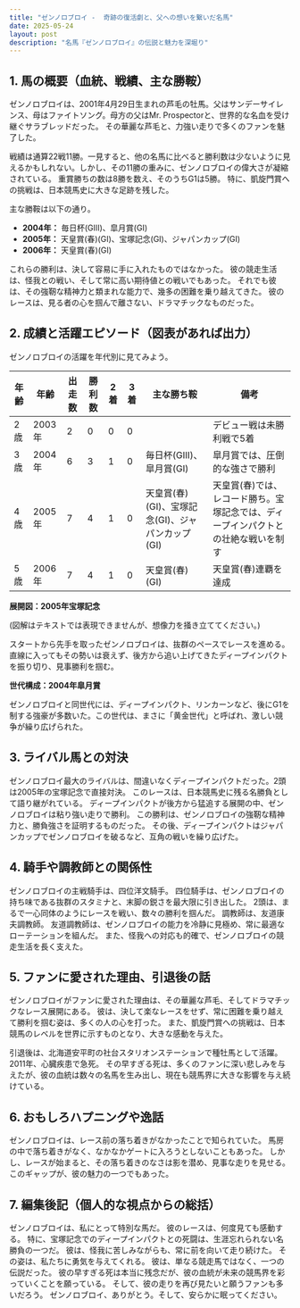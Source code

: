 ```yaml
---
title: "ゼンノロブロイ -  奇跡の復活劇と、父への想いを繋いだ名馬"
date: 2025-05-24
layout: post
description: "名馬『ゼンノロブロイ』の伝説と魅力を深堀り"
---
```


## 1. 馬の概要（血統、戦績、主な勝鞍）

ゼンノロブロイは、2001年4月29日生まれの芦毛の牡馬。父はサンデーサイレンス、母はファイトソング。母方の父はMr. Prospectorと、世界的な名血を受け継ぐサラブレッドだった。  その華麗な芦毛と、力強い走りで多くのファンを魅了した。

戦績は通算22戦11勝。一見すると、他の名馬に比べると勝利数は少ないように見えるかもしれない。しかし、その11勝の重みに、ゼンノロブロイの偉大さが凝縮されている。  重賞勝ちの数は8勝を数え、そのうちG1は5勝。  特に、凱旋門賞への挑戦は、日本競馬史に大きな足跡を残した。

主な勝鞍は以下の通り。

* **2004年：**  毎日杯(GIII)、皐月賞(GI)
* **2005年：**  天皇賞(春)(GI)、宝塚記念(GI)、ジャパンカップ(GI)
* **2006年：**  天皇賞(春)(GI)


これらの勝利は、決して容易に手に入れたものではなかった。  彼の競走生活は、怪我との戦い、そして常に高い期待値との戦いでもあった。  それでも彼は、その強靭な精神力と類まれな能力で、幾多の困難を乗り越えてきた。  彼のレースは、見る者の心を掴んで離さない、ドラマチックなものだった。


## 2. 成績と活躍エピソード（図表があれば出力）

ゼンノロブロイの活躍を年代別に見てみよう。

| 年齢 | 年齢 | 出走数 | 勝利数 | 2着 | 3着 | 主な勝ち鞍 | 備考 |
|---|---|---|---|---|---|---|---|
| 2歳 | 2003年 | 2 | 0 | 0 | 0 |  | デビュー戦は未勝利戦で5着 |
| 3歳 | 2004年 | 6 | 3 | 1 | 0 | 毎日杯(GIII)、皐月賞(GI) | 皐月賞では、圧倒的な強さで勝利 |
| 4歳 | 2005年 | 7 | 4 | 1 | 0 | 天皇賞(春)(GI)、宝塚記念(GI)、ジャパンカップ(GI) | 天皇賞(春)では、レコード勝ち。宝塚記念では、ディープインパクトとの壮絶な戦いを制す |
| 5歳 | 2006年 | 7 | 4 | 1 | 0 | 天皇賞(春)(GI) | 天皇賞(春)連覇を達成 |


**展開図：2005年宝塚記念**

(図解はテキストでは表現できませんが、想像力を掻き立ててください。)

スタートから先手を取ったゼンノロブロイは、抜群のペースでレースを進める。直線に入ってもその勢いは衰えず、後方から追い上げてきたディープインパクトを振り切り、見事勝利を掴む。


**世代構成：2004年皐月賞**

ゼンノロブロイと同世代には、ディープインパクト、リンカーンなど、後にG1を制する強豪が多数いた。この世代は、まさに「黄金世代」と呼ばれ、激しい競争が繰り広げられた。


## 3. ライバル馬との対決

ゼンノロブロイ最大のライバルは、間違いなくディープインパクトだった。2頭は2005年の宝塚記念で直接対決。  このレースは、日本競馬史に残る名勝負として語り継がれている。  ディープインパクトが後方から猛追する展開の中、ゼンノロブロイは粘り強い走りで勝利。  この勝利は、ゼンノロブロイの強靭な精神力と、勝負強さを証明するものだった。  その後、ディープインパクトはジャパンカップでゼンノロブロイを破るなど、互角の戦いを繰り広げた。


## 4. 騎手や調教師との関係性

ゼンノロブロイの主戦騎手は、四位洋文騎手。  四位騎手は、ゼンノロブロイの持ち味である抜群のスタミナと、末脚の鋭さを最大限に引き出した。  2頭は、まるで一心同体のようにレースを戦い、数々の勝利を掴んだ。  調教師は、友道康夫調教師。  友道調教師は、ゼンノロブロイの能力を冷静に見極め、常に最適なローテーションを組んだ。  また、怪我への対応も的確で、ゼンノロブロイの競走生活を長く支えた。


## 5. ファンに愛された理由、引退後の話

ゼンノロブロイがファンに愛された理由は、その華麗な芦毛、そしてドラマチックなレース展開にある。  彼は、決して楽なレースをせず、常に困難を乗り越えて勝利を掴む姿は、多くの人の心を打った。  また、凱旋門賞への挑戦は、日本競馬のレベルを世界に示すものとなり、大きな感動を与えた。

引退後は、北海道安平町の社台スタリオンステーションで種牡馬として活躍。  2011年、心臓疾患で急死。  その早すぎる死は、多くのファンに深い悲しみを与えたが、彼の血統は数々の名馬を生み出し、現在も競馬界に大きな影響を与え続けている。


## 6. おもしろハプニングや逸話

ゼンノロブロイは、レース前の落ち着きがなかったことで知られていた。  馬房の中で落ち着きがなく、なかなかゲートに入ろうとしないこともあった。  しかし、レースが始まると、その落ち着きのなさは影を潜め、見事な走りを見せる。  このギャップが、彼の魅力の一つでもあった。


## 7. 編集後記（個人的な視点からの総括）

ゼンノロブロイは、私にとって特別な馬だ。  彼のレースは、何度見ても感動する。  特に、宝塚記念でのディープインパクトとの死闘は、生涯忘れられない名勝負の一つだ。  彼は、怪我に苦しみながらも、常に前を向いて走り続けた。  その姿は、私たちに勇気を与えてくれる。  彼は、単なる競走馬ではなく、一つの伝説だった。  彼の早すぎる死は本当に残念だが、彼の血統が未来の競馬界を彩っていくことを願っている。  そして、彼の走りを再び見たいと願うファンも多いだろう。  ゼンノロブロイ、ありがとう。そして、安らかに眠ってください。
